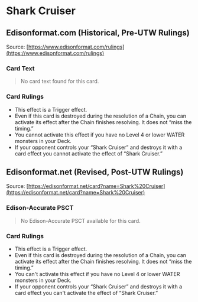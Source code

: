 # Shark Cruiser

## Edisonformat.com (Historical, Pre-UTW Rulings)

Source: [https://www.edisonformat.com/rulings](https://www.edisonformat.com/rulings)

### Card Text

> No card text found for this card.

### Card Rulings

*   This effect is a Trigger effect.
*   Even if this card is destroyed during the resolution of a Chain, you can activate its effect after the Chain finishes resolving. It does not “miss the timing.”
*   You cannot activate this effect if you have no Level 4 or lower WATER monsters in your Deck.
*   If your opponent controls your “Shark Cruiser” and destroys it with a card effect you cannot activate the effect of “Shark Cruiser.”

## Edisonformat.net (Revised, Post-UTW Rulings)

Source: [https://edisonformat.net/card?name=Shark%20Cruiser](https://edisonformat.net/card?name=Shark%20Cruiser)

### Edison-Accurate PSCT

> No Edison-Accurate PSCT available for this card.

### Card Rulings

*   This effect is a Trigger effect.
*   Even if this card is destroyed during the resolution of a Chain, you can activate its effect after the Chain finishes resolving. It does not “miss the timing.”
*   You can't activate this effect if you have no Level 4 or lower WATER monsters in your Deck.
*   If your opponent controls your “Shark Cruiser” and destroys it with a card effect you can't activate the effect of “Shark Cruiser.”
            
